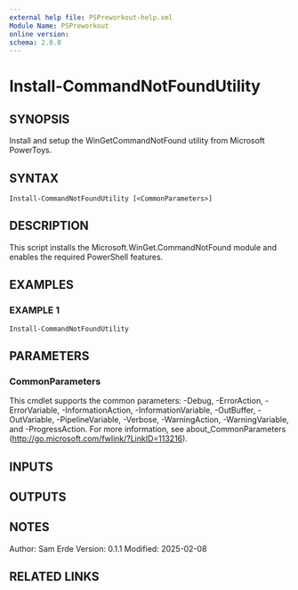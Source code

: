 ```yaml
---
external help file: PSPreworkout-help.xml
Module Name: PSPreworkout
online version:
schema: 2.0.0
---
```


# Install-CommandNotFoundUtility

## SYNOPSIS

Install and setup the WinGetCommandNotFound utility from Microsoft PowerToys.

## SYNTAX

```
Install-CommandNotFoundUtility [<CommonParameters>]
```

## DESCRIPTION

This script installs the Microsoft.WinGet.CommandNotFound module and enables the required PowerShell features.

## EXAMPLES

### EXAMPLE 1

```
Install-CommandNotFoundUtility
```

## PARAMETERS

### CommonParameters

This cmdlet supports the common parameters: -Debug, -ErrorAction, -ErrorVariable, -InformationAction, -InformationVariable, -OutBuffer, -OutVariable, -PipelineVariable, -Verbose, -WarningAction, -WarningVariable, and -ProgressAction.
For more information, see about_CommonParameters (http://go.microsoft.com/fwlink/?LinkID=113216).

## INPUTS

## OUTPUTS

## NOTES

Author: Sam Erde
Version: 0.1.1
Modified: 2025-02-08

## RELATED LINKS
